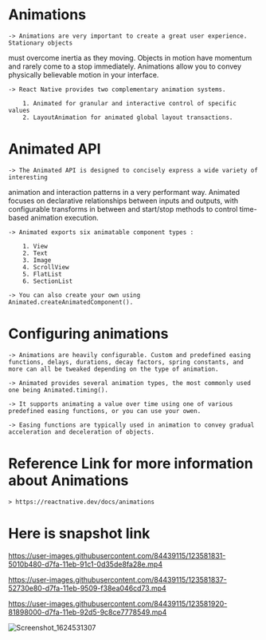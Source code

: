 # Animations 

	-> Animations are very important to create a great user experience. Stationary objects
must overcome inertia as they moving. Objects in motion have momentum and rarely come to a stop immediately.
Animations allow you to convey physically believable motion in your interface.

	-> React Native provides two complementary animation systems. 

		1. Animated for granular and interactive control of specific values
		2. LayoutAnimation for animated global layout transactions.

# Animated API

	-> The Animated API is designed to concisely express a wide variety of interesting
animation and interaction patterns in a very performant way. Animated focuses on declarative relationships
between inputs and outputs, with configurable transforms in between and start/stop methods to control time-based animation execution.

	-> Animated exports six animatable component types : 
		
		1. View
		2. Text
		3. Image
		4. ScrollView
		5. FlatList
		6. SectionList
	
	-> You can also create your own using Animated.createAnimatedComponent().

# Configuring animations

	-> Animations are heavily configurable. Custom and predefined easing functions, delays, durations, decay factors, spring constants, and more can all be tweaked depending on the type of animation.

	-> Animated provides several animation types, the most commonly used one being Animated.timing(). 

	-> It supports animating a value over time using one of various predefined easing functions, or you can use your owen.

	-> Easing functions are typically used in animation to convey gradual acceleration and deceleration of objects.


# Reference Link for more information about Animations
	> https://reactnative.dev/docs/animations


# Here is snapshot link

https://user-images.githubusercontent.com/84439115/123581831-5010b480-d7fa-11eb-91c1-0d35de8fa28e.mp4

https://user-images.githubusercontent.com/84439115/123581837-52730e80-d7fa-11eb-9509-f38ea046cd73.mp4

https://user-images.githubusercontent.com/84439115/123581920-81898000-d7fa-11eb-92d5-9c8ce7778549.mp4

![Screenshot_1624531307](https://user-images.githubusercontent.com/84439115/123582173-ffe62200-d7fa-11eb-8fdc-97af3241efb6.png)
